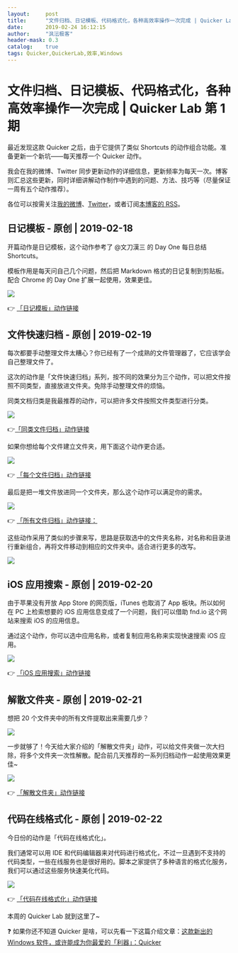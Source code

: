 ```yaml
---
layout:     post
title:      "文件归档、日记模板、代码格式化，各种高效率操作一次完成 | Quicker Lab 第 1 期"
date:       2019-02-24 16:12:15
author:     "沨沄极客"
header-mask: 0.3
catalog:    true
tags: Quicker,QuickerLab,效率,Windows
---
```


# 文件归档、日记模板、代码格式化，各种高效率操作一次完成 | Quicker Lab 第 1 期

最近发现这款 Quicker 之后，由于它提供了类似 Shortcuts 的动作组合功能。准备更新一个新坑——每天推荐一个 Quicker 动作。

我会在我的微博、Twitter 同步更新动作的详细信息，更新频率为每天一次。博客则汇总这些更新，同时详细讲解动作制作中遇到的问题、方法、技巧等（尽量保证一周有五个动作推荐）。

各位可以按需关注[我的微博](http://weibo.com/FoxGeeker)、[Twitter](https://twitter.com/fengyunkkx)，或者订阅[本博客的 RSS](http://ifoxfactory.com/feed.xml)。

## 日记模板 - 原创 | 2019-02-18

开篇动作是日记模板，这个动作参考了 @文刀漢三 的 Day One 每日总结 Shortcuts。

模板作用是每天问自己几个问题，然后把 Markdown 格式的日记复制到剪贴板。配合 Chrome 的 Day One 扩展一起使用，效果更佳。

![](https://cdn.sspai.com/2019-02-28-%E6%97%A5%E8%AE%B0%E6%A8%A1%E6%9D%BF.gif)

👉 [「日记模板」动作链接](https://getquicker.net/sharedaction?code=9640dc6a-d637-4c24-2a60-08d69553d63a)

## 文件快速归档 - 原创 | 2019-02-19

每次都要手动整理文件太糟心？你已经有了一个成熟的文件管理器了，它应该学会自己整理文件了。

这次的动作是「文件快速归档」系列，按不同的效果分为三个动作，可以把文件按照不同类型，直接放进文件夹。免除手动整理文件的烦恼。

同类文档归类是我最推荐的动作，可以把许多文件按照文件类型进行分类。

![](https://cdn.sspai.com/2019-02-28-%E6%96%87%E4%BB%B6%E5%BF%AB%E9%80%9F%E5%BD%92%E6%A1%A3-%E6%8C%89%E7%B1%BB%E5%9E%8B.gif)

👉[「同类文件归档」动作链接](https://getquicker.net/Sharedaction?code=06e1bd16-6be0-4f27-05d5-08d6960a88e5)

如果你想给每个文件建立文件夹，用下面这个动作更合适。

![](https://cdn.sspai.com/2019-02-28-%E6%96%87%E4%BB%B6%E5%BF%AB%E9%80%9F%E5%BD%92%E6%A1%A3-%E6%AF%8F%E4%B8%AA%E6%96%87%E4%BB%B6.gif)

👉 [「每个文件归档」动作链接](https://getquicker.net/Sharedaction?code=afa673ae-78db-4bea-05d4-08d6960a88e5)

最后是把一堆文件放进同一个文件夹，那么这个动作可以满足你的需求。

![](https://cdn.sspai.com/2019-02-28-%E6%96%87%E4%BB%B6%E5%BF%AB%E9%80%9F%E5%BD%92%E6%A1%A3-%E6%89%80%E6%9C%89%E6%96%87%E4%BB%B6.gif)

👉 [「所有文件归档」动作链接：](https://getquicker.net/Sharedaction?code=db19e33e-9bfc-46d1-05d6-08d6960a88e5)

这些动作采用了类似的步骤来写，思路是获取选中的文件夹名称，对名称和目录进行重新组合，再将文件移动到相应的文件夹中。适合进行更多的改写。

![](https://i.loli.net/2019/03/01/5c78baf20490d.png)

## iOS 应用搜索 - 原创 | 2019-02-20

由于苹果没有开放 App Store 的网页版，iTunes 也取消了 App 板块。所以如何在 PC 上检索想要的 iOS 应用信息变成了一个问题，我们可以借助 fnd.io 这个网站来搜索 iOS 的应用信息。

通过这个动作，你可以选中应用名称，或者复制应用名称来实现快速搜索 iOS 应用。

![](https://cdn.sspai.com/2019-02-28-iOS%20%E5%BA%94%E7%94%A8%E6%90%9C%E7%B4%A2.gif)

👉 [「iOS 应用搜索」动作链接](https://getquicker.net/sharedaction?code=45aef7b3-afd8-4b46-3b77-08d696eeec88)

## 解散文件夹 - 原创 | 2019-02-21

想把 20 个文件夹中的所有文件提取出来需要几步？

![](https://cdn.sspai.com/2019-02-28-%E8%A7%A3%E6%95%A3%E6%96%87%E4%BB%B6%E5%A4%B9.gif)

一步就够了！今天给大家介绍的「解散文件夹」动作，可以给文件夹做一次大扫除，将多个文件夹一次性解散。配合前几天推荐的一系列归档动作一起使用效果更佳~

![](https://cdn.sspai.com/2019-02-28-%E8%A7%A3%E6%95%A3%E5%A4%A7%E9%87%8F%E6%96%87%E4%BB%B6%E5%A4%B9.gif)

👉 [「解散文件夹」动作链接](https://getquicker.net/sharedaction?code=6aaceddc-6917-41cf-721a-08d697a27161)

## 代码在线格式化 - 原创 | 2019-02-22

今日份的动作是「代码在线格式化」。

我们通常可以用 IDE 和代码编辑器来对代码进行格式化，不过一旦遇到不支持的代码类型，一些在线服务也是很好用的。脚本之家提供了多种语言的格式化服务，我们可以通过这些服务快速美化代码。

![](https://cdn.sspai.com/2019-02-28-%E4%BB%A3%E7%A0%81%E6%A0%BC%E5%BC%8F%E5%8C%96.gif)

👉 [「代码在线格式化」动作链接](https://getquicker.net/Sharedaction?code=a6dcb026-f0f5-4422-d64d-08d69892fb0c&fromMyShare=True)

本周的 Quicker Lab 就到这里了~

❓ 如果你还不知道 Quicker 是啥，可以先看一下这篇介绍文章：[这款新出的 Windows 软件，或许能成为你最爱的「利器」：Quicker](http://ifoxfactory.com/2019/02/16/This-new-Windows-software-may-be-your-favorite-weapon-Quicker/)